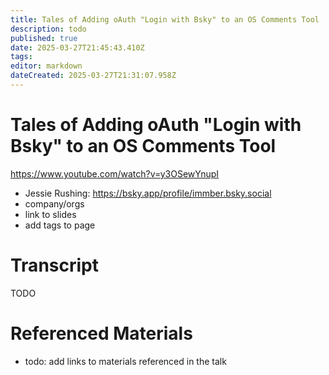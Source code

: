 ```yaml
---
title: Tales of Adding oAuth "Login with Bsky" to an OS Comments Tool
description: todo
published: true
date: 2025-03-27T21:45:43.410Z
tags: 
editor: markdown
dateCreated: 2025-03-27T21:31:07.958Z
---
```


# Tales of Adding oAuth "Login with Bsky" to an OS Comments Tool
https://www.youtube.com/watch?v=y3OSewYnupI
- Jessie Rushing: https://bsky.app/profile/immber.bsky.social
- company/orgs
- link to slides
- add tags to page

# Transcript
TODO

# Referenced Materials
- todo: add links to materials referenced in the talk